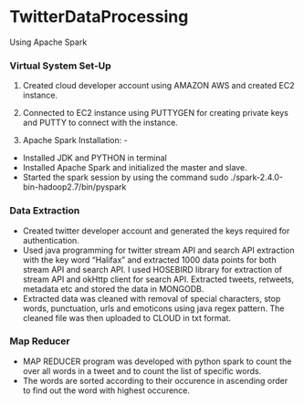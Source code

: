 # TwitterDataProcessing
Using Apache Spark
### Virtual System Set-Up 

1. Created cloud developer account using AMAZON AWS and created EC2 instance.
2. Connected to EC2 instance using PUTTYGEN for creating private keys and PUTTY to connect with the instance.

 3. Apache Spark Installation: - 
   - Installed JDK and PYTHON in terminal 
   -  Installed Apache Spark and initialized the master and slave. 
   - Started the spark session by using the command sudo ./spark-2.4.0-bin-hadoop2.7/bin/pyspark
 
 ### Data Extraction
- Created twitter developer account and generated the keys required for authentication. 
- Used java programming for twitter stream API and search API extraction with the key word “Halifax” and extracted 1000 data points for both stream API and search API. I used HOSEBIRD library for extraction of stream API and okHttp client for search API. Extracted tweets, retweets, metadata etc and stored the data in MONGODB.
- Extracted data was cleaned with removal of special characters, stop words, punctuation, urls and emoticons using java regex pattern. The cleaned file was then uploaded to CLOUD in txt format.

### Map Reducer 
- MAP REDUCER program was developed with python spark to count the over all words in a tweet and to count the list of specific words.
- The words are sorted according to their occurence in ascending order to find out the word with highest occurence. 



